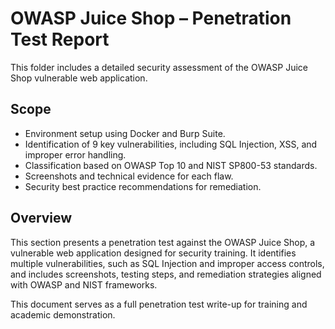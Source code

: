 # OWASP Juice Shop – Penetration Test Report

This folder includes a detailed security assessment of the OWASP Juice Shop vulnerable web application.

## Scope
- Environment setup using Docker and Burp Suite.
- Identification of 9 key vulnerabilities, including SQL Injection, XSS, and improper error handling.
- Classification based on OWASP Top 10 and NIST SP800-53 standards.
- Screenshots and technical evidence for each flaw.
- Security best practice recommendations for remediation.

## Overview
This section presents a penetration test against the OWASP Juice Shop, a vulnerable web application designed for security training. 
It identifies multiple vulnerabilities, such as SQL Injection and improper access controls, and includes screenshots, testing steps, 
and remediation strategies aligned with OWASP and NIST frameworks.

This document serves as a full penetration test write-up for training and academic demonstration.
